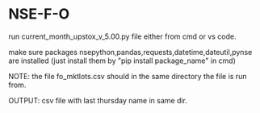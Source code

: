 # NSE-F-O

run current_month_upstox_v_5.00.py file either from cmd or vs code.

make sure packages nsepython,pandas,requests,datetime,dateutil,pynse are installed (just install them by "pip install package_name" in cmd)

NOTE: the file fo_mktlots.csv should in the same directory the file is run from.

OUTPUT: csv file with last thursday name in same dir. 